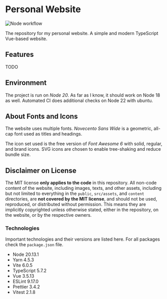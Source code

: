 # Personal Website

![Node workflow](https://github.com/ferrum56/personal-site/actions/workflows/node-ci.yml/badge.svg)

The repository for my personal website. A simple and modern TypeScript Vue-based website.

## Features

TODO

## Environment

The project is run on *Node 20*. As far as I know, it should work on Node 18 as well. Automated CI does additional checks on Node 22 with ubuntu.

## About Fonts and Icons

The website uses multiple fonts. *Novecento Sans Wide* is a geometric, all-cap font used as titles and headings.

The icon set used is the free version of *Font Awesome 6* with solid, regular, and brand icons. SVG icons are chosen to enable tree-shaking and reduce bundle size.

## Disclaimer on License

The MIT license **only applies to the code** in this repository. All non-code content of the website, including images, texts, and other assets, including but not limited to everything in the `public`, `src/assets`, and `content` directories, are **not covered by the MIT license**, and should not be used, reproduced, or distributed without permission. This means they are implicitly copyrighted unless otherwise stated, either in the repository, on the website, or by the respective owners.

### Technologies

Important technologies and their versions are listed here. For all packages check the `package.json` file.

- Node 20.13.1
- Yarn 4.5.3
- Vite 6.0.5
- TypeScript 5.7.2
- Vue 3.5.13
- ESLint 9.17.0
- Prettier 3.4.2
- Vitest 2.1.8
